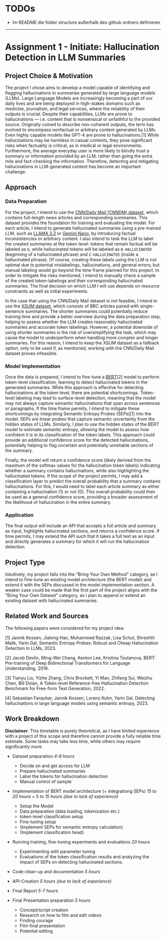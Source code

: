 # TODOs

- Im README die folder structure außerhalb des github ordners definieren

---
# Assignment 1 - Initiate: Hallucination Detection in LLM Summaries

##  Project Choice & Motivation
The project I chose aims to develop a model capable of identifying and flagging hallucinations in summaries generated by large language models (LLMs). 
Large Language Models are increasingly becoming a part of our daily lives and are being deployed in high-stakes domains such as medicine, journalism, and legal services, where the reliability of their outputs is crucial. Despite their capabilities, LLMs are prone to hallucinations — i.e. content that is nonsensical or unfaithful to the provided source. Originally coined to describe non-coherent outputs, the term has evolved to encompass nonfactual or arbitrary content generated by LLMs. Even highly capable models like GPT-4 are prone to hallucinations.[1] While hallucinations may be harmless in casual contexts, they pose significant risks when factuality is critical, as in medical or legal environments. Furthermore, the average everyday user is more likely to blindly trust a summary or information provided by an LLM, rather than going the extra mile and fact-checking the information. Therefore, detecting and mitigating hallucinations in LLM-generated content has become an important challenge.

## Approach

### Data Preparation
For the project, I intend to use the [CNN/Daily Mail (CNNDM) dataset](https://huggingface.co/datasets/RUCAIBox/Summarization/blob/main/cnndm.tgz), which contains full-length news articles and corresponding summaries. This dataset provides the foundation for training and evaluating the model. For each article, I intend to generate hallucinated summaries using a pre-trained LLM, such as [LLAMA 3.2](https://www.llama.com/) or [Gemini Nano](https://ai.google.dev/gemini-api/docs?hl=de), by introducing factual inconsistencies or arbitrary content. I also intend to task the LLM to label the created summaries at the token level: tokens that remain factual will be labeled as `O`, while hallucinated tokens will be labeled as `B-HALLUCINATED` (beginning of a hallucinated phrase) and `I-HALLUCINATED` (inside a hallucinated phrase). Of course, creating these labels using the LLM is not optimal due to potential mislabelings, hallucinations, and general errors; but manual labeling would go beyond the time frame planned for this project. In order to mitigate the risks mentioned, I intend to manually check a sample of the created token-labelings and their corresponding hallucinated summaries. The final decision on which LLM I will use depends on resource constraints as well as initial experiments.

In the case that using the CNN/Daily Mail dataset is not feasible, I intend to use the [XSUM dataset](https://huggingface.co/datasets/RUCAIBox/Summarization/tree/main), which consists of BBC articles paired with single-sentence summaries. The shorter summaries could potentially reduce training time and provide a better overview during the data preparation step, helping to assess whether the LLM creates reasonably hallucinated summaries and accurate token labelings. However, a potential downside of using shorter summaries is the risk of oversimplifying the task, which may cause the model to underperform when handling more complex and longer summaries. For this reason, I intend to keep the XSUM dataset as a fallback option, only to be used if, as mentioned, working with the CNN/Daily Mail dataset proves infeasible.


### Model Implementation
Once the data is prepared, I intend to fine-tune a [BERT](https://huggingface.co/docs/transformers/model_doc/bert)[2] model to perform token-level classification, learning to detect hallucinated tokens in the generated summaries.
While this approach is effective for detecting hallucinations at the token level, there are potential shortcomings. Token-level labeling may lead to surface-level detection, meaning that the model may not always capture semantic hallucinations that span across sentences or paragraphs. If the time frame permits, I intend to mitigate these shortcomings by integrating Semantic Entropy Probes (SEPs)[1] into the model. SEPs are linear probes that capture semantic uncertainty from the hidden states of LLMs. Similarly, I plan to use the hidden states of the BERT model to estimate semantic entropy, allowing the model to assess how confident it is in its classification of the token labels. This approach could provide an additional confidence score for the detected hallucinations, potentially helping to flag uncertain and potentially unreliable sections of the summary.

Finally, the model will return a confidence score (likely derived from the maximum of the softmax values for the hallucination token labels) indicating whether a summary contains hallucinations, while also highlighting the hallucinated tokens. If the scope of the project permits, I may add a classification layer to predict the overall probability that a summary contains hallucinations. For this, I would need to label each article summary as either containing a hallucination (1) or not (0). This overall probability could then be used as a general confidence score, providing a broader assessment of the likelihood of hallucination in the entire summary.

### Application
The final output will include an API that accepts a full article and summary as input, highlights hallucinated sections, and returns a confidence score. If time permits, I may extend the API such that it takes a full text as an input and directly generates a summary for which it will run the hallucination detection.

## Project Type
Intuitively, my project falls into the "Bring Your Own Method" category, as I intend to fine-tune an existing model architecture (the BERT model) and extend it with the SEPs discussed in the model implementation section. A weaker case could be made that the first part of the project aligns with the "Bring Your Own Dataset" category, as I plan to append or extend an existing dataset with hallucinated summaries.

## Related Work and Sources
The following papers were considered for my project idea:

[1] Jannik Kossen, Jiatong Han, Muhammed Razzak, Lisa Schut, Shreshth Malik, Yarin Gal, Semantic Entropy Probes: Robust and Cheap Hallucination Detection in LLMs, 2023.

[2] Jacob Devlin, Ming-Wei Chang, Kenton Lee, Kristina Toutanova, BERT: Pre-training of Deep Bidirectional Transformers for Language Understanding, 2019.

[3] Tianyu Liu, Yizhe Zhang, Chris Brockett, Yi Mao, Zhifang Sui, Weizhu Chen, Bill Dolan, A Token-level Reference-free Hallucination Detection Benchmark for Free-form Text Generation, 2022.

[4] Sebastian Farquhar, Jannik Kossen, Lorenz Kuhn, Yarin Gal, Detecting hallucinations in large language models using semantic entropy, 2023.

## Work Breakdown
**Disclaimer**: This timetable is purely theoretical, as I have limited experience with a project of this scope and therefore cannot provide a fully reliable time estimate. Some tasks may take less time, while others may require significantly more.

- Dataset preparation *4-8 hours*
    - Decide on and get access for LLM
    - Prepare hallucinated summaries
    - Label the tokens for hallucination detection
    - Manual control of sample

- Implementation of BERT model architecture (+ integrationg SEPs) *15 to 20 hours + 5 to 15 hours (due to lack of experience)*
    - Setup the Model
    - Data preparation (data loading, tokenization etc.) 
    - token-level classification setup
    - Fine-tuning setup
    - (Implement SEPs for semantic entropy calculation)
    - (Implement classification head)

- Running training, fine-tuning experiments and evaluations *20 hours*
    - Experimenting with parameter tuning
    - Evaluations of the token classification results and analyzing the impact of SEPs on detecting hallucinated sections.
    
- Code clean-up and documentation *5 hours*

- API-Creation *5 hours (due to lack of experience)*

- Final Report *5-7 hours*

- Final Presentation preparation *5 hours*
    - Concept/script creation
    - Research on how to film and edit videos
    - Finding courage
    - Film final presentation
    - Potential editing

